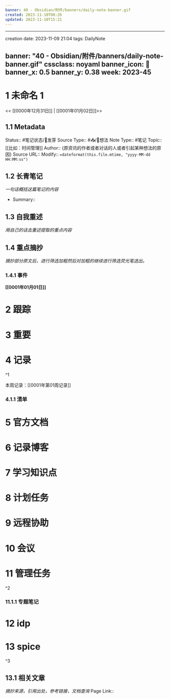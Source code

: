 ```yaml
---
banner: 40 - Obsidian/附件/banners/daily-note-banner.gif
created: 2023-11-10T08:26
updated: 2023-11-10T15:21
---
```


---
creation date: 2023-11-09 21:04
tags: DailyNote

banner: "40 - Obsidian/附件/banners/daily-note-banner.gif"
cssclass: noyaml
banner_icon: 💌
banner_x: 0.5
banner_y: 0.38
week: 2023-45
---

# 1 未命名 1

<< [[0000年12月31日]] | [[0001年01月02日]]>>

## 1.1 Metadata

Status::    #笔记状态/🌱发芽
Source Type::  #📥/💭想法 
Note Type::  #笔记
Topic:: [[比如：时间管理]]
Author:: {原资讯的作者或者对话的人或者引起某种想法的原因}
Source URL::
Modify:: `=dateformat(this.file.mtime, "yyyy-MM-dd HH:MM:ss")`

## 1.2 长青笔记

*一句话概括这篇笔记的内容*

* Summary::

## 1.3 自我重述

*用自己的话去重述提取的重点内容*

## 1.4 重点摘抄

*摘抄部分原文后，进行筛选加粗然后对加粗的继续进行筛选荧光笔选出。*

### 1.4.1 事件

**[[0001年01月01日]]**

# 2 跟踪

# 3 重要

# 4 记录

^1

本周记录：[[0001年第01周记录]]

### 4.1.1 清单

# 5 官方文档

# 6 记录博客

# 7 学习知识点

# 8 计划任务

# 9 远程协助

# 10 会议

# 11 管理任务

^2

### 11.1.1 专题笔记

# 12 idp

# 13 spice

^3

## 13.1 相关文章

*摘抄来源，引用出处，参考链接，文档查询*
Page Link::  


